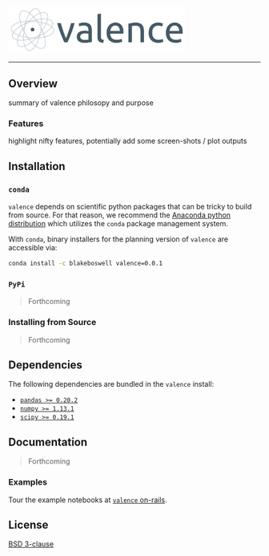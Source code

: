 
<!-- ![valence](logo/valence-logo.png) -->

<img src="logo/valence-logo.png" alt="valence" width="70%" display="block" margin="auto">

---

## Overview

summary of valence philosopy and purpose

### Features

highlight nifty features, potentially add some screen-shots / plot outputs

## Installation

### `conda`

`valence` depends on scientific python packages that can be tricky to build from source.  For that reason, we recommend the [Anaconda python distribution](https://www.continuum.io/downloads) which utilizes the `conda` package management system.

With `conda`, binary installers for the planning version of `valence` are accessible via:

``` bash
conda install -c blakeboswell valence=0.0.1
```

### `PyPi`

> Forthcoming

### Installing from Source

> Forthcoming

## Dependencies

The following dependencies are bundled in the `valence` install:

- [`pandas >= 0.20.2`](http://pandas.pydata.org)
- [`numpy >= 1.13.1`](https://www.scipy.org)
- [`scipy >= 0.19.1`](http://www.numpy.org)

## Documentation

> Forthcoming

### Examples

Tour the example notebooks at [`valence` on-rails](https://github.com/blakeboswell/valence-on-rails).

## License

[BSD 3-clause](https://github.com/blakeboswell/valence/blob/master/LICENSE)


